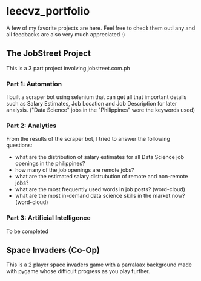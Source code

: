 # leecvz_portfolio
A few of my favorite projects are here. Feel free to check them out! any and all feedbacks are also very much appreciated :)

## The JobStreet Project

This is a 3 part project involving jobstreet.com.ph

### Part 1: Automation

I built a scraper bot using selenium that can get all that important details such as Salary Estimates, Job Location and Job Description for later analysis. 
("Data Science" jobs in the "Philippines" were the keywords used)


### Part 2: Analytics

From the results of the scraper bot, I tried to answer the following questions: 
- what are the distribution of salary estimates for all Data Science job openings in the philippines?
- how many of the job openings are remote jobs?
- what are the estimated salary distrubution of remote and non-remote jobs?
- what are the most frequently used words in job posts? (word-cloud)
- what are the most in-demand data science skills in the market now? (word-cloud)

### Part 3: Artificial Intelligence

To be completed

## Space Invaders (Co-Op)

This is a 2 player space invaders game with a parralaax background made with pygame whose difficult progress as you play further.
